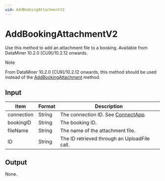 ```yaml
---
uid: AddBookingAttachmentV2
---
```


# AddBookingAttachmentV2

Use this method to add an attachment file to a booking. Available from DataMiner 10.2.0 \[CU9\]/10.2.12 onwards.

> [!NOTE]
> From DataMiner 10.2.0 \[CU9\]/10.2.12 onwards, this method should be used instead of the [AddBookingAttachment](xref:AddBookingAttachment) method.

## Input

| Item       | Format | Description                                          |
|------------|--------|------------------------------------------------------|
| connection | String | The connection ID. See [ConnectApp](xref:ConnectApp). |
| bookingID  | String | The booking ID.                                      |
| fileName   | String | The name of the attachment file.                     |
| ID         | String | The ID retrieved through an UploadFile call.          |

## Output

None.
